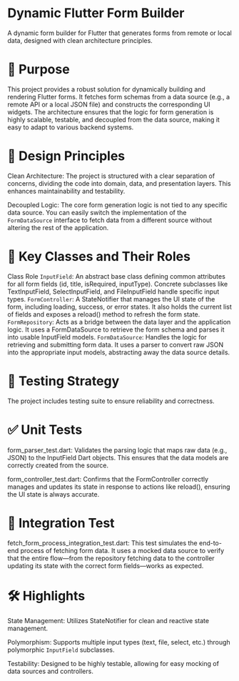 
# Dynamic Flutter Form Builder
A dynamic form builder for Flutter that generates forms from remote or local data, designed with clean architecture principles.

# 🚀 Purpose
This project provides a robust solution for dynamically building and rendering Flutter forms. 
It fetches form schemas from a data source (e.g., a remote API or a local JSON file) and constructs the corresponding UI widgets. The architecture ensures that the logic for form generation is highly scalable, testable, and decoupled from the data source, making it easy to adapt to various backend systems.


# 🧠 Design Principles
Clean Architecture: The project is structured with a clear separation of concerns, dividing the code into domain, data, and presentation layers. This enhances maintainability and testability.

Decoupled Logic: The core form generation logic is not tied to any specific data source. You can easily switch the implementation of the `FormDataSource` interface to fetch data from a different source without altering the rest of the application.

# 🧩 Key Classes and Their Roles
Class	Role
`InputField`:	An abstract base class defining common attributes for all form fields (id, title, isRequired, inputType). Concrete subclasses like TextInputField, SelectInputField, and FileInputField handle specific input types.
`FormController`:	A StateNotifier that manages the UI state of the form, including loading, success, or error states. It also holds the current list of fields and exposes a reload() method to refresh the form state.
`FormRepository`:	Acts as a bridge between the data layer and the application logic. It uses a FormDataSource to retrieve the form schema and parses it into usable InputField models.
`FormDataSource`:	Handles the logic for retrieving and submitting form data. It uses a parser to convert raw JSON into the appropriate input models, abstracting away the data source details.
# 🧪 Testing Strategy
The project includes testing suite to ensure reliability and correctness.

# ✅ Unit Tests

form_parser_test.dart: Validates the parsing logic that maps raw data (e.g., JSON) to the InputField Dart objects. This ensures that the data models are correctly created from the source.

form_controller_test.dart: Confirms that the FormController correctly manages and updates its state in response to actions like reload(), ensuring the UI state is always accurate.

# 🔁 Integration Test

fetch_form_process_integration_test.dart: This test simulates the end-to-end process of fetching form data. It uses a mocked data source to verify that the entire flow—from the repository fetching data to the controller updating its state with the correct form fields—works as expected.

# 🛠️ Highlights
State Management: Utilizes StateNotifier for clean and reactive state management.

Polymorphism: Supports multiple input types (text, file, select, etc.) through polymorphic `InputField` subclasses.

Testability: Designed to be highly testable, allowing for easy mocking of data sources and controllers.


